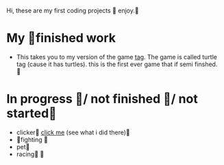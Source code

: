 Hi, these are my first coding projects 🐢
enjoy.🐢

# **My 🐢finished work**

* This takes you to my version of the game [tag](https://that-one-coder-0.github.io/Turtle-games/tag.html). The game is called turtle tag (cause it has turtles). this is the first ever game that if semi finshed.
🐢
# **In progress 🐢/ not finished 🐢/ not started🐢** 
 * clicker🐢 [click me](https://that-one-coder-0.github.io/Turtle-games/clicker.html) (see what i did there)🐢
 * 🐢fighting [](https://that-one-coder-0.github.io/Turtle-games/fighting.html)🐢
 * pet🐢
 * racing🐢
🐢
